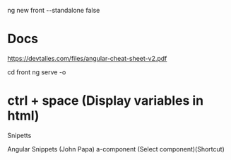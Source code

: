 ng new front --standalone false

# Docs
https://devtalles.com/files/angular-cheat-sheet-v2.pdf

cd front
ng serve -o


# ctrl + space  (Display variables in html)

Snipetts

Angular Snippets (John Papa)
    a-component   (Select component)(Shortcut)